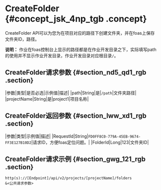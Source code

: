 # CreateFolder {#concept_jsk_4np_tgb .concept}

CreateFolder API可以为您为在项目对应的路径下创建文件夹，并在foas上保存文件夹ID，路径。

**说明：** 作业在foas控制台上显示的路径都是在作业开发目录之下，实际填写path的使用并不显示作业开发目录，作业开发目录对应根目录`/`。

## CreateFolder请求参数 {#section_nd5_qd1_rgb .section}

|参数|类型|是否必选|示例值|描述|
|path|String|是|`/path`|文件夹路径|
|projectName|String|是|project1|项目名称|

## CreateFolder返回参数 {#section_lww_xd1_rgb .section}

|参数|类型|示例值|描述|
|RequestId|String|`FD0FF8C0-779A-45EB-9674-FF3E127B10D2`|请求ID，方便foas定位问题。|
|FolderId|Long|123|文件夹ID|

## CreateFolder请求示例 {#section_gwg_121_rgb .section}

```
http(s)://[Endpoint]/api/v2/projects/[projectName]/folders 
&<公共请求参数>
```

